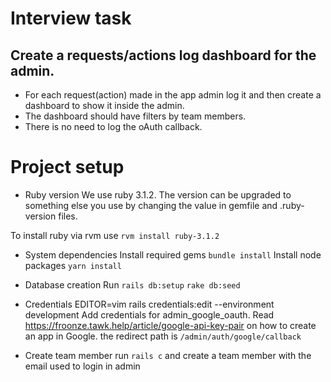 # Interview task

## Create a requests/actions log dashboard for the admin.
* For each request(action) made in the app admin log it and then create a dashboard to show it inside the admin. 
* The dashboard should have filters by team members. 
* There is no need to log the oAuth callback. 

# Project setup 

* Ruby version
We use ruby 3.1.2. The version can be upgraded to something else you use by changing the value in gemfile and .ruby-version files.

To install ruby via rvm use `rvm install ruby-3.1.2`
* System dependencies
Install required gems `bundle install`
Install node packages `yarn install`

* Database creation
Run 
`rails db:setup`
`rake db:seed`

* Credentials
EDITOR=vim rails credentials:edit --environment development
Add credentials for admin_google_oauth. 
Read https://froonze.tawk.help/article/google-api-key-pair on how to create an app in Google. 
the redirect path is `/admin/auth/google/callback`

* Create team member 
run `rails c` and create a team member with the email used to login in admin 

